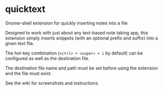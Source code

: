 # quicktext
Gnome-shell extension for quickly inserting notes into a file

Designed to work with just about any text-based note taking app, this extension simply inserts snippets (with an optional prefix and suffix) into a given text file.

The hot-key combination (`<ctrl> + <super> + i` by default) can be configured as well as the destination file.

The destination file name and path must be set before using the extension and the file must exist.
  
See the wiki for screenshots and instructions.
